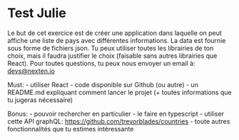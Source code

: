 # Test Julie

Le but de cet exercice est de créer une application dans laquelle on peut affiche une liste de pays avec différentes informations.
La data est fournie sous forme de fichiers json.
Tu peux utiliser toutes les librairies de ton choix, mais il faudra justifier le choix (faisable sans autres librairies que React).
Pour toutes questions, tu peux nous envoyer un email à: devs@nexten.io

Must:
    - utiliser React
    - code disponible sur Github (ou autre)
    - un README.md expliquant comment lancer le projet (+ toutes informations que tu jugeras nécessaire)

Bonus:
    - pouvoir rechercher en particulier
    - le faire en typescript
    - utiliser cette API graphQL: https://github.com/trevorblades/countries
    - toute autres fonctionnalités que tu estimes intéressante

